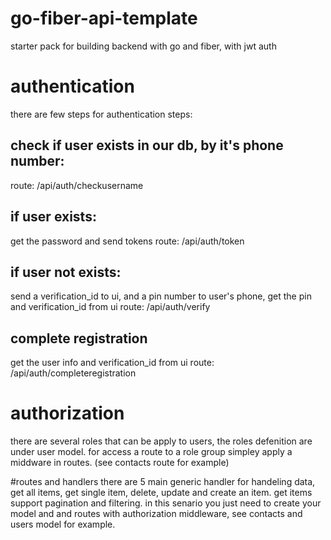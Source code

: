 # go-fiber-api-template
starter pack for building backend with go and fiber, with jwt auth


# authentication

there are few steps for authentication
steps:
##
## check if user exists in our db, by it's phone number:
route: /api/auth/checkusername
##

##
## if user exists:
get the password and send tokens
route: /api/auth/token
##


##
## if user not exists:
send a verification_id to ui, and a pin number to user's phone, get the pin and verification_id from ui
route: /api/auth/verify
##


##
## complete registration
get the user info and verification_id from ui
route: /api/auth/completeregistration
##


#
# authorization
there are several roles that can be apply to users, the roles defenition are under user model.
for access a route to a role group simpley apply a middware in routes. (see contacts route for example)

#routes and handlers
there are 5 main generic handler for handeling data, get all items, get single item, delete, update and create an item.
get items support pagination and filtering. 
in this senario you just need to create your model and and routes with authorization middleware, see contacts and users model for example.
#
